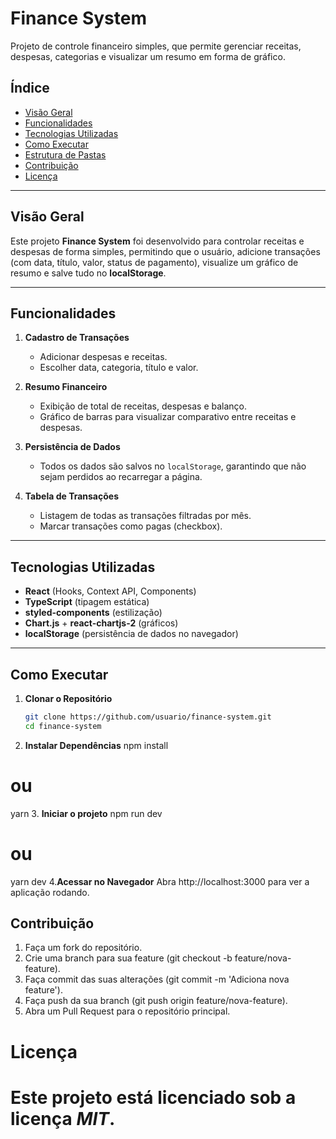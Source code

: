 # Finance System

Projeto de controle financeiro simples, que permite gerenciar receitas, despesas, categorias e visualizar um resumo em forma de gráfico.

## Índice
- [Visão Geral](#visão-geral)
- [Funcionalidades](#funcionalidades)
- [Tecnologias Utilizadas](#tecnologias-utilizadas)
- [Como Executar](#como-executar)
- [Estrutura de Pastas](#estrutura-de-pastas)
- [Contribuição](#contribuição)
- [Licença](#licença)

---

## Visão Geral
Este projeto **Finance System** foi desenvolvido para controlar receitas e despesas de forma simples, permitindo que o usuário, adicione transações (com data, título, valor, status de pagamento), visualize um gráfico de resumo e salve tudo no **localStorage**.

---

## Funcionalidades
1. **Cadastro de Transações**  
   - Adicionar despesas e receitas.  
   - Escolher data, categoria, título e valor.

2. **Resumo Financeiro**  
   - Exibição de total de receitas, despesas e balanço.  
   - Gráfico de barras para visualizar comparativo entre receitas e despesas.

3. **Persistência de Dados**  
   - Todos os dados são salvos no `localStorage`, garantindo que não sejam perdidos ao recarregar a página.

4. **Tabela de Transações**  
   - Listagem de todas as transações filtradas por mês.  
   - Marcar transações como pagas (checkbox).

---

## Tecnologias Utilizadas
- **React** (Hooks, Context API, Components)  
- **TypeScript** (tipagem estática)  
- **styled-components** (estilização)  
- **Chart.js** + **react-chartjs-2** (gráficos)  
- **localStorage** (persistência de dados no navegador)

---

## Como Executar
1. **Clonar o Repositório**  
   ```bash
   git clone https://github.com/usuario/finance-system.git
   cd finance-system
2. **Instalar Dependências**
  npm install
  # ou
  yarn
3. **Iniciar o projeto**
  npm run dev
  # ou
  yarn dev
4.**Acessar no Navegador**
Abra http://localhost:3000 para ver a aplicação rodando.

## Contribuição
1. Faça um fork do repositório.
2. Crie uma branch para sua feature (git checkout -b feature/nova-feature).
3. Faça commit das suas alterações (git commit -m 'Adiciona nova feature').
4. Faça push da sua branch (git push origin feature/nova-feature).
5. Abra um Pull Request para o repositório principal.

# Licença
# Este projeto está licenciado sob a licença *MIT*.
